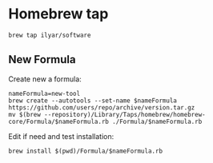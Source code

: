 # Homebrew tap

    brew tap ilyar/software

## New Formula

Create new a formula:

    nameFormula=new-tool
    brew create --autotools --set-name $nameFormula https://github.com/users/repo/archive/version.tar.gz
    mv $(brew --repository)/Library/Taps/homebrew/homebrew-core/Formula/$nameFormula.rb ./Formula/$nameFormula.rb

Edit if need and test installation:

    brew install $(pwd)/Formula/$nameFormula.rb

